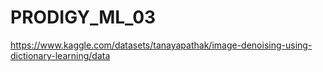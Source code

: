 # PRODIGY_ML_03

https://www.kaggle.com/datasets/tanayapathak/image-denoising-using-dictionary-learning/data
